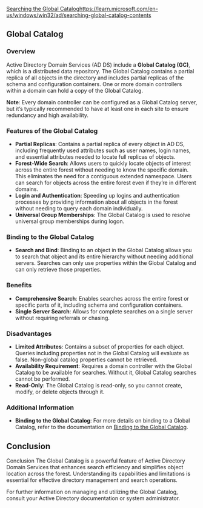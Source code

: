 [Searching the Global Catalog](https://learn.microsoft.com/en-us/windows/win32/ad/searching-global-catalog-contents)https://learn.microsoft.com/en-us/windows/win32/ad/searching-global-catalog-contents

## Global Catalog

### Overview

Active Directory Domain Services (AD DS) include a **Global Catalog (GC)**, which is a distributed data repository. The Global Catalog contains a partial replica of all objects in the directory and includes partial replicas of the schema and configuration containers. One or more domain controllers within a domain can hold a copy of the Global Catalog.

**Note**: Every domain controller can be configured as a Global Catalog server, but it’s typically recommended to have at least one in each site to ensure redundancy and high availability.

### Features of the Global Catalog

- **Partial Replicas**: Contains a partial replica of every object in AD DS, including frequently used attributes such as user names, login names, and essential attributes needed to locate full replicas of objects.
- **Forest-Wide Search**: Allows users to quickly locate objects of interest across the entire forest without needing to know the specific domain. This eliminates the need for a contiguous extended namespace. Users can search for objects across the entire forest even if they’re in different domains.
- **Login and Authentication**: Speeding up logins and authentication processes by providing information about all objects in the forest without needing to query each domain individually.
- **Universal Group Memberships**: The Global Catalog is used to resolve universal group memberships during logon.

### Binding to the Global Catalog

- **Search and Bind**: Binding to an object in the Global Catalog allows you to search that object and its entire hierarchy without needing additional servers. Searches can only use properties within the Global Catalog and can only retrieve those properties.

### Benefits

- **Comprehensive Search**: Enables searches across the entire forest or specific parts of it, including schema and configuration containers.
- **Single Server Search**: Allows for complete searches on a single server without requiring referrals or chasing.

### Disadvantages

- **Limited Attributes**: Contains a subset of properties for each object. Queries including properties not in the Global Catalog will evaluate as false. Non-global catalog properties cannot be retrieved.
- **Availability Requirement**: Requires a domain controller with the Global Catalog to be available for searches. Without it, Global Catalog searches cannot be performed.
- **Read-Only**: The Global Catalog is read-only, so you cannot create, modify, or delete objects through it.

### Additional Information

- **Binding to the Global Catalog**: For more details on binding to a Global Catalog, refer to the documentation on [Binding to the Global Catalog](#).

## Conclusion

Conclusion
The Global Catalog is a powerful feature of Active Directory Domain Services that enhances search efficiency and simplifies object location across the forest. Understanding its capabilities and limitations is essential for effective directory management and search operations.

For further information on managing and utilizing the Global Catalog, consult your Active Directory documentation or system administrator.

